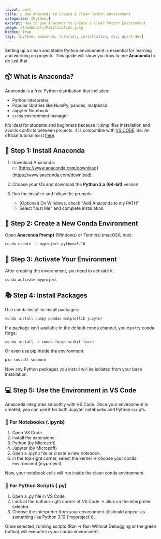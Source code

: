 ```yaml
---
layout: post
title: 🐍 Use Anaconda to Create a Clean Python Environment 
categories: [Python,]
excerpt: How to Use Anaconda to Create a Clean Python Environment
image: /thumbnails/PiEstimation.jpeg
hidden: True 
tags: [python, anaconda, tutorial, installation, dev, quant-dev]
---
```


Setting up a clean and stable Python environment is essential for learning and working on projects. This guide will show you how to use **Anaconda** to do just that.

## 📦 What is Anaconda?

Anaconda is a free Python distribution that includes:

- Python interpreter
- Popular libraries like NumPy, pandas, matplotlib
- Jupyter Notebook
- `conda` environment manager

It's ideal for students and beginners because it simplifies installation and avoids conflicts between projects. It is compatible with [VS CODE](https://code.visualstudio.com/) ide. An official tutorial exist [here](https://test-jupyter.readthedocs.io/en/latest/install.html).

## 🔧 Step 1: Install Anaconda

1. Download Anaconda:  
   👉 [https://www.anaconda.com/download](https://www.anaconda.com/download)

2. Choose your OS and download the **Python 3.x (64-bit)** version.

3. Run the installer and follow the prompts:
   - (Optional) On Windows, check "Add Anaconda to my PATH"
   - Select "Just Me" and complete installation.

## 🧪 Step 2: Create a New Conda Environment

Open **Anaconda Prompt** (Windows) or Terminal (macOS/Linux):
```bash
conda create -n myproject python=3.10
```

## 📂 Step 3: Activate Your Environment

After creating the environment, you need to activate it:
```bash
conda activate myproject
```

## 📚 Step 4: Install Packages

Use conda install to install packages:

```bash
conda install numpy pandas matplotlib jupyter
```
If a package isn’t available in the default conda channel, you can try conda-forge:

```bash
conda install -c conda-forge scikit-learn
```
Or even use pip inside the environment:

```bash
pip install seaborn
```
Now any Python packages you install will be isolated from your base installation.

## 💻 Step 5: Use the Environment in VS Code

Anaconda integrates smoothly with VS Code. Once your environment is created, you can use it for both Jupyter notebooks and Python scripts.

### 📝 For Notebooks (.ipynb)

1. Open VS Code.
2. Install the extensions:
3. Python (by Microsoft)
4. Jupyter (by Microsoft)
5. Open a .ipynb file or create a new notebook.
6. In the top-right corner, select the kernel → choose your conda environment (myproject).

Now, your notebook cells will run inside the clean conda environment.

### 📄 For Python Scripts (.py)

1. Open a .py file in VS Code.
2. Look at the bottom-right corner of VS Code → click on the interpreter selector.
3. Choose the interpreter from your environment (it should appear as something like Python 3.10 ('myproject')).
   
Once selected, running scripts (Run → Run Without Debugging or the green button) will execute in your conda environment.

